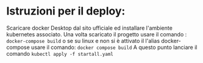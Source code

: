 # Istruzioni per il deploy:
Scaricare docker Desktop dal sito ufficiale ed installare l'ambiente kubernetes associato.
Una volta scaricato il progetto usare il comando :
`docker-compose build`
o se su linux e non si è attivato il l'alias docker-compose usare il comando:
`docker compose build`
A questo punto lanciare il comando
`kubectl apply -f startall.yaml` 
